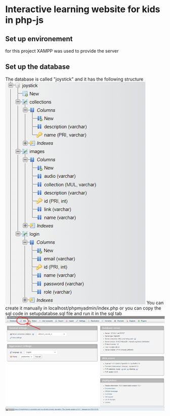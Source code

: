 # Interactive learning website for kids in php-js
## Set up environement
for this project XAMPP was used to provide the server 
## Set up the database 
The database is called "joystick" and it has the following structure
![structure](assests/database.png?raw=true)
You can create it manually in localhost/phpmyadmin/index.php or you can copy the sql code in setupdatabse.sql file and run it in the sql tab 
![](assests/sql_tab.png)

